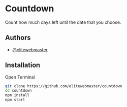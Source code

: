 
# Countdown

Count how much days left until the date that you choose.


## Authors

- [@elitewebmaster](https://elitewebmaster.com)


## Installation

Open Terminal

```bash
git clone https://github.com/elitewebmaster/countdown
cd countdown
npm install
npm start
```
    
